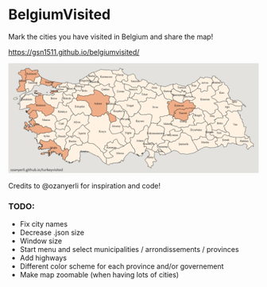 # BelgiumVisited

Mark the cities you have visited in Belgium and share the map!

https://gsn1511.github.io/belgiumvisited/

![image](images/Belgiumvisited.png)

Credits to @ozanyerli for inspiration and code!

### TODO:
* Fix city names
* Decrease .json size
* Window size
* Start menu and select municipalities / arrondissements / provinces
* Add highways
* Different color scheme for each province and/or governement
* Make map zoomable (when having lots of cities)
